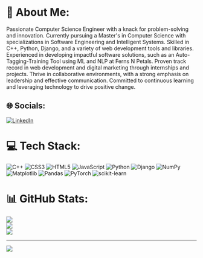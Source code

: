 # 💫 About Me:
Passionate Computer Science Engineer with a knack for problem-solving and innovation. Currently pursuing a Master's in Computer Science with specializations in Software Engineering and Intelligent Systems. Skilled in C++, Python, Django, and a variety of web development tools and libraries. Experienced in developing impactful software solutions, such as an Auto-Tagging-Training Tool using ML and NLP at Ferns N Petals. Proven track record in web development and digital marketing through internships and projects. Thrive in collaborative environments, with a strong emphasis on leadership and effective communication. Committed to continuous learning and leveraging technology to drive positive change.


## 🌐 Socials:
[![LinkedIn](https://img.shields.io/badge/LinkedIn-%230077B5.svg?logo=linkedin&logoColor=white)](https://linkedin.com/in/https://www.linkedin.com/in/prateek-sharma-576105135/) 

# 💻 Tech Stack:
![C++](https://img.shields.io/badge/c++-%2300599C.svg?style=for-the-badge&logo=c%2B%2B&logoColor=white) ![CSS3](https://img.shields.io/badge/css3-%231572B6.svg?style=for-the-badge&logo=css3&logoColor=white) ![HTML5](https://img.shields.io/badge/html5-%23E34F26.svg?style=for-the-badge&logo=html5&logoColor=white) ![JavaScript](https://img.shields.io/badge/javascript-%23323330.svg?style=for-the-badge&logo=javascript&logoColor=%23F7DF1E) ![Python](https://img.shields.io/badge/python-3670A0?style=for-the-badge&logo=python&logoColor=ffdd54) ![Django](https://img.shields.io/badge/django-%23092E20.svg?style=for-the-badge&logo=django&logoColor=white) ![NumPy](https://img.shields.io/badge/numpy-%23013243.svg?style=for-the-badge&logo=numpy&logoColor=white) ![Matplotlib](https://img.shields.io/badge/Matplotlib-%23ffffff.svg?style=for-the-badge&logo=Matplotlib&logoColor=black) ![Pandas](https://img.shields.io/badge/pandas-%23150458.svg?style=for-the-badge&logo=pandas&logoColor=white) ![PyTorch](https://img.shields.io/badge/PyTorch-%23EE4C2C.svg?style=for-the-badge&logo=PyTorch&logoColor=white) ![scikit-learn](https://img.shields.io/badge/scikit--learn-%23F7931E.svg?style=for-the-badge&logo=scikit-learn&logoColor=white)
# 📊 GitHub Stats:
![](https://github-readme-stats.vercel.app/api?username=prateeksharma0112&theme=dark&hide_border=false&include_all_commits=true&count_private=true)<br/>
![](https://github-readme-streak-stats.herokuapp.com/?user=prateeksharma0112&theme=dark&hide_border=false)<br/>
![](https://github-readme-stats.vercel.app/api/top-langs/?username=prateeksharma0112&theme=dark&hide_border=false&include_all_commits=true&count_private=true&layout=compact)

---
[![](https://visitcount.itsvg.in/api?id=prateeksharma0112&icon=0&color=0)](https://visitcount.itsvg.in)
